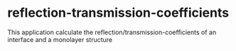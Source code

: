 # reflection-transmission-coefficients
This application calculate the reflection/transmission-coefficients of an interface and a monolayer structure
